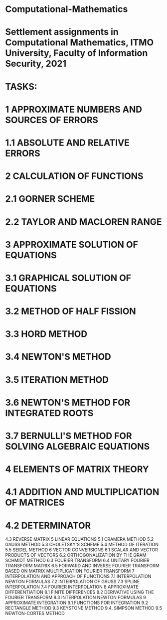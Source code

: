# Computational-Mathematics
# Settlement assignments in Computational Mathematics, ITMO University, Faculty of Information Security, 2021
# TASKS:
# 1 APPROXIMATE NUMBERS AND SOURCES OF ERRORS 
# 1.1 ABSOLUTE AND RELATIVE ERRORS 
# 2 CALCULATION OF FUNCTIONS 
# 2.1 GORNER SCHEME
# 2.2 TAYLOR AND MACLOREN RANGE 
# 3 APPROXIMATE SOLUTION OF EQUATIONS 
# 3.1 GRAPHICAL SOLUTION OF EQUATIONS 
# 3.2 METHOD OF HALF FISSION 
# 3.3 HORD METHOD 
# 3.4 NEWTON'S METHOD
# 3.5 ITERATION METHOD 
# 3.6 NEWTON'S METHOD FOR INTEGRATED ROOTS 
# 3.7 BERNULLI'S METHOD FOR SOLVING ALGEBRAIC EQUATIONS 
# 4 ELEMENTS OF MATRIX THEORY
# 4.1 ADDITION AND MULTIPLICATION OF MATRICES 
# 4.2 DETERMINATOR 
4.3 REVERSE MATRIX 
5 LINEAR EQUATIONS 
5.1 CRAMERA METHOD
5.2 GAUSS METHOD 
5.3 CHOLETSKY'S SCHEME
5.4 METHOD OF ITERATION 
5.5 SEIDEL METHOD 
6 VECTOR CONVERSIONS 
6.1 SCALAR AND VECTOR PRODUCTS OF VECTORS 
6.2 ORTHOGONALIZATION BY THE GRAM-SCHMIDT METHOD 
6.3 FOURIER TRANSFORM 
6.4 UNITARY FOURIER TRANSFORM MATRIX 
6.5 FORWARD AND INVERSE FOURIER TRANSFORM BASED ON MATRIX MULTIPLICATION FOURIER TRANSFORM 
7 INTERPOLATION AND APPROACH OF FUNCTIONS 
7.1 INTERPOLATION NEWTON FORMULAS 
7.2 INTERPOLATION OF GAUSS 
7.3 SPLINE INTERPOLATION 
7.4 FOURIER INTERPOLATION 
8 APPROXIMATE DIFFERENTIATION 
8.1 FINITE DIFFERENCES
8.2 DERIVATIVE USING THE FOURIER TRANSFORM 
8.3 INTERPOLATION NEWTON FORMULAS 
9 APPROXIMATE INTEGRATION 
9.1 FUNCTIONS FOR INTEGRATION 
9.2 RECTANGLE METHOD
9.3 KEYSTONE METHOD 
9.4. SIMPSON METHOD 
9.5 NEWTON-CORTES METHOD 
